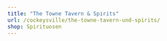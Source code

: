 ```yaml
---
title: "The Towne Tavern & Spirits"
url: /cockeysville/the-towne-tavern-und-spirits/
shop: Spirituosen
---
```

